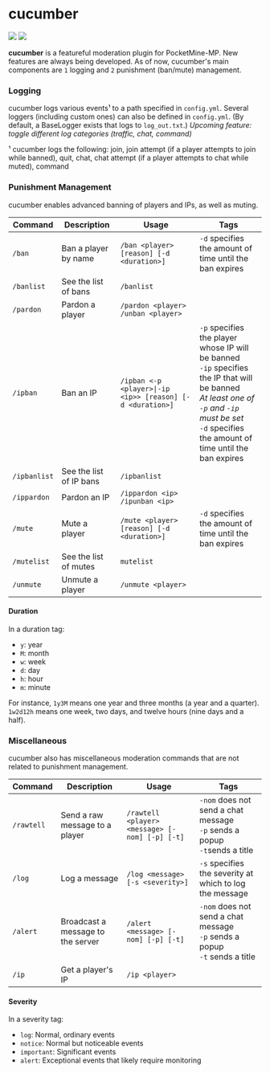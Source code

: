 # cucumber

[![](https://poggit.pmmp.io/shield.state/cucumber)](https://poggit.pmmp.io/p/cucumber)
[![](https://poggit.pmmp.io/ci.shield/adeynes/cucumber/cucumber)](https://poggit.pmmp.io/p/cucumber)

**cucumber** is a featureful moderation plugin for PocketMine-MP.
New features are always being developed. As of now, cucumber's main components are `1` logging and `2` punishment (ban/mute) management.

### Logging
cucumber logs various events¹ to a path specified in `config.yml`. Several loggers (including custom ones) can also be defined in `config.yml`. (By default, a BaseLogger exists that logs to `log_out.txt`.)
*Upcoming feature: toggle different log categories (traffic, chat, command)*

¹ cucumber logs the following: join, join attempt (if a player attempts to join while banned), quit, chat, chat attempt (if a player attempts to chat while muted), command

### Punishment Management
cucumber enables advanced banning of players and IPs, as well as muting.

| **Command**  | **Description**         | **Usage**                                                 | **Tags**                                                                                                                                                                                                   |
|--------------|-------------------------|-----------------------------------------------------------|------------------------------------------------------------------------------------------------------------------------------------------------------------------------------------------------------------|
| `/ban`       | Ban a player by name    | `/ban <player> [reason] [-d <duration>]`                  | `-d` specifies the amount of time until the ban expires                                                                                                                                                    |
| `/banlist`   | See the list of bans    | `/banlist`                                                |                                                                                                                                                                                                            |
| `/pardon`    | Pardon a player         | `/pardon <player>`<br>`/unban <player>`                   |                                                                                                                                                                                                            |
| `/ipban`     | Ban an IP               | `/ipban <-p <player>\|-ip <ip>> [reason] [-d <duration>]` | `-p` specifies the player whose IP will be banned<br>`-ip` specifies the IP that will be banned<br>*At least one of `-p` and `-ip` must be set*<br>`-d` specifies the amount of time until the ban expires |
| `/ipbanlist` | See the list of IP bans | `/ipbanlist`                                              |                                                                                                                                                                                                            |
| `/ippardon`  | Pardon an IP            | `/ippardon <ip>`<br>`/ipunban <ip>`                       |                                                                                                                                                                                                            |
| `/mute`      | Mute a player           | `/mute <player> [reason] [-d <duration>]`                 | `-d` specifies the amount of time until the ban expires                                                                                                                                                    |
| `/mutelist`  | See the list of mutes   | `mutelist`                                                |                                                                                                                                                                                                            |
| `/unmute`    | Unmute a player         | `/unmute <player>`                                        |                                                                                                                                                                                                            |

#### Duration
In a duration tag:
* `y`: year
* `M`: month
* `w`: week
* `d`: day
* `h`: hour
* `m`: minute

For instance, `1y3M` means one year and three months (a year and a quarter). `1w2d12h` means one week, two days, and twelve hours (nine days and a half).

### Miscellaneous
cucumber also has miscellaneous moderation commands that are not related to punishment management.

| **Command** | **Description**                   | **Usage**                                      | **Tags**                                                                        |
|-------------|-----------------------------------|------------------------------------------------|---------------------------------------------------------------------------------|
| `/rawtell`  | Send a raw message to a player    | `/rawtell <player> <message> [-nom] [-p] [-t]` | `-nom` does not send a chat message<br>`-p` sends a popup<br>`-t`sends a title  |
| `/log`      | Log a message                     | `/log <message> [-s <severity>]`               | `-s` specifies the severity at which to log the message                         |
| `/alert`    | Broadcast a message to the server | `/alert <message> [-nom] [-p] [-t]`            | `-nom` does not send a chat message<br>`-p` sends a popup<br>`-t` sends a title |
| `/ip`       | Get a player's IP                 | `/ip <player>`                                 |                                                                                 |

#### Severity
In a severity tag:
* `log`: Normal, ordinary events
* `notice`: Normal but noticeable events
* `important`: Significant events
* `alert`: Exceptional events that likely require monitoring